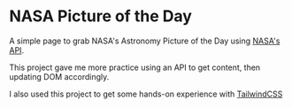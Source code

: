 # NASA Picture of the Day

A simple page to grab NASA's Astronomy Picture of the Day using [NASA's API](https://api.nasa.gov).

This project gave me more practice using an API to get content, then updating DOM accordingly.

I also used this project to get some hands-on experience with [TailwindCSS](https://tailwindcss.com)